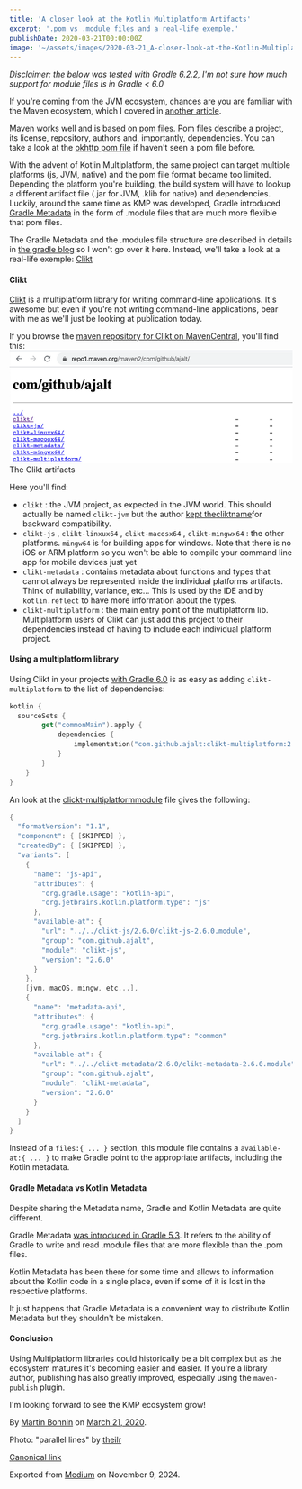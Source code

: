 ```yaml
---
title: 'A closer look at the Kotlin Multiplatform Artifacts'
excerpt: '.pom vs .module files and a real-life exemple.'
publishDate: 2020-03-21T00:00:00Z
image: '~/assets/images/2020-03-21_A-closer-look-at-the-Kotlin-Multiplatform-Artifacts/1*9PBeA1YlBqv-6PmYBTJBfw.jpeg'
---
```


_Disclaimer: the below was tested with Gradle 6.2.2, I'm not sure how much support for module files is in Gradle \< 6.0_

If you're coming from the JVM ecosystem, chances are you are familiar with the Maven ecosystem, which I covered in [another article](https://proandroiddev.com/publishing-a-maven-artifact-1-3-glossary-bc0068a440e0).

Maven works well and is based on [pom files](http://maven.apache.org/pom.html#What_is_the_POM). Pom files describe a project, its license, repository, authors and, importantly, dependencies. You can take a look at the [okhttp pom file](https://repo1.maven.org/maven2/com/squareup/okhttp3/okhttp/4.4.1/okhttp-4.4.1.pom) if haven't seen a pom file before.

With the advent of Kotlin Multiplatform, the same project can target multiple platforms (js, JVM, native) and the pom file format became too limited. Depending the platform you're building, the build system will have to lookup a different artifact file (.jar for JVM, .klib for native) and dependencies. Luckily, around the same time as KMP was developed, Gradle introduced [Gradle Metadata](https://blog.gradle.org/gradle-metadata-1.0) in the form of .module files that are much more flexible that pom files.

The Gradle Metadata and the .modules file structure are described in details in [the gradle blog](https://blog.gradle.org/gradle-metadata-1.0) so I won't go over it here. Instead, we'll take a look at a real-life exemple: [Clikt](https://github.com/ajalt/clikt)

#### Clikt

[Clikt](https://github.com/ajalt/clikt) is a multiplatform library for writing command-line applications. It's awesome but even if you're not writing command-line applications, bear with me as we'll just be looking at publication today.

If you browse the [maven repository for Clikt on MavenCentral](https://repo1.maven.org/maven2/com/github/ajalt/), you'll find this:
![](../../assets/images/2020-03-21_A-closer-look-at-the-Kotlin-Multiplatform-Artifacts/1*l12x9JbO3g9aQGlS-KTM0Q.png)The Clikt artifacts

Here you'll find:

- `clikt` : the JVM project, as expected in the JVM world. This should actually be named `clikt-jvm` but the author [kept the](https://github.com/ajalt/clikt/blob/master/clikt/build.gradle.kts#L140)[clikt](https://github.com/ajalt/clikt/blob/master/clikt/build.gradle.kts#L140)[name](https://github.com/ajalt/clikt/blob/master/clikt/build.gradle.kts#L140)for backward compatibility.
- `clikt-js` , `clikt-linxux64` , `clikt-macosx64` , `clikt-mingwx64` : the other platforms. `mingw64` is for building apps for windows. Note that there is no iOS or ARM platform so you won't be able to compile your command line app for mobile devices just yet
- `clikt-metadata` : contains metadata about functions and types that cannot always be represented inside the individual platforms artifacts. Think of nullability, variance, etc... This is used by the IDE and by `kotlin.reflect` to have more information about the types.
- `clikt-multiplatform` : the main entry point of the multiplatform lib. Multiplatform users of Clikt can just add this project to their dependencies instead of having to include each individual platform project.

#### Using a multiplatform library

Using Clikt in your projects [with Gradle 6.0](https://gradle.org/whats-new/gradle-6/) is as easy as adding `clikt-multiplatform` to the list of dependencies:

```kotlin
kotlin {
  sourceSets {
        get("commonMain").apply {
            dependencies {
                implementation("com.github.ajalt:clikt-multiplatform:2.6.0")
            }
        }
    }
}
```

An look at the [clickt-multiplatform](https://repo1.maven.org/maven2/com/github/ajalt/clikt-multiplatform/2.6.0/clikt-multiplatform-2.6.0.module)[module](https://repo1.maven.org/maven2/com/github/ajalt/clikt-multiplatform/2.6.0/clikt-multiplatform-2.6.0.module) file gives the following:

```kotlin
{
  "formatVersion": "1.1",
  "component": { [SKIPPED] },
  "createdBy": { [SKIPPED] },
  "variants": [
    {
      "name": "js-api",
      "attributes": {
        "org.gradle.usage": "kotlin-api",
        "org.jetbrains.kotlin.platform.type": "js"
      },
      "available-at": {
        "url": "../../clikt-js/2.6.0/clikt-js-2.6.0.module",
        "group": "com.github.ajalt",
        "module": "clikt-js",
        "version": "2.6.0"
      }
    },
    [jvm, macOS, mingw, etc...],
    {
      "name": "metadata-api",
      "attributes": {
        "org.gradle.usage": "kotlin-api",
        "org.jetbrains.kotlin.platform.type": "common"
      },
      "available-at": {
        "url": "../../clikt-metadata/2.6.0/clikt-metadata-2.6.0.module",
        "group": "com.github.ajalt",
        "module": "clikt-metadata",
        "version": "2.6.0"
      }
    }
  ]
}
```

Instead of a `files:{ ... }` section, this module file contains a `available-at:{ ... }` to make Gradle point to the appropriate artifacts, including the Kotlin metadata.

#### Gradle Metadata vs Kotlin Metadata

Despite sharing the Metadata name, Gradle and Kotlin Metadata are quite different.

Gradle Metadata [was introduced in Gradle 5.3](https://blog.gradle.org/gradle-metadata-1.0). It refers to the ability of Gradle to write and read .module files that are more flexible than the .pom files.

Kotlin Metadata has been there for some time and allows to information about the Kotlin code in a single place, even if some of it is lost in the respective platforms.

It just happens that Gradle Metadata is a convenient way to distribute Kotlin Metadata but they shouldn't be mistaken.

#### Conclusion

Using Multiplatform libraries could historically be a bit complex but as the ecosystem matures it's becoming easier and easier. If you're a library author, publishing has also greatly improved, especially using the `maven-publish` plugin.

I'm looking forward to see the KMP ecosystem grow!

By [Martin Bonnin](https://medium.com/@mbonnin) on [March 21, 2020](https://medium.com/p/47d0dc8223e5).

Photo: "parallel lines" by [theilr](https://www.flickr.com/photos/theilr/10268837315/in/photolist-gDqtze-7oAiS7-7oAm2s-7owuot-7oAqMY-5NkEaS-7oAnKf-zXCcc-5Gh1qZ-7owBEe-7m9eKP-7owq38-7oAjQY-7oAjbG-7oAqxj-7oAuHG-7oAoj9-7oAjYj-7owBr8-7owAsz-7owsoF-7oAmLf-7oAuy1-7oAvTu-7oAtCs-7owwiF-7owzFn-7owuxg-P4RRy7-7owvxH-hkMoBr-7owC7F-7oAoqm-7owqWT-7oAuQ1-69YqeW-39SyR4-9PopNC-7owwmH-7Aq5me-7owqQT-7owrJZ-7owAea-7oAnxE-7oAmob-7oAneS-4fEHYf-7owuBr-7owB3M-7owtpV)

[Canonical link](https://medium.com/@mbonnin/a-closer-look-at-the-kotlin-multiplatform-artifacts-47d0dc8223e5)

Exported from [Medium](https://medium.com) on November 9, 2024.
